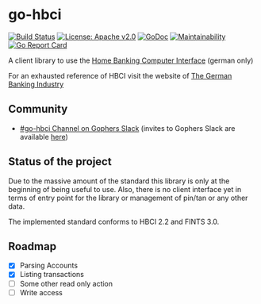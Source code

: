 # go-hbci
[![Build Status](https://travis-ci.org/mitch000001/go-hbci.svg)](https://travis-ci.org/mitch000001/go-hbci)
[![License: Apache v2.0](https://badge.luzifer.io/v1/badge?color=5d79b5&title=license&text=Apache+v2.0)](http://www.apache.org/licenses/LICENSE-2.0)
[![GoDoc](https://godoc.org/github.com/mitch000001/go-hbci?status.svg)](http://godoc.org/github.com/mitch000001/go-hbci)
[![Maintainability](https://api.codeclimate.com/v1/badges/c5ed413973c3f027df6f/maintainability)](https://codeclimate.com/github/mitch000001/go-hbci/maintainability)
[![Go Report Card](https://goreportcard.com/badge/github.com/mitch000001/go-hbci)](https://goreportcard.com/report/github.com/mitch000001/go-hbci)

A client library to use the [Home Banking Computer Interface](https://de.wikipedia.org/wiki/Homebanking_Computer_Interface) (german only)

For an exhausted reference of HBCI visit the website of [The German Banking Industry](https://www.hbci-zka.de/)


## Community
- [#go-hbci Channel on Gophers Slack](https://gophers.slack.com/messages/go-hbci/) (invites to Gophers Slack are available [here](http://blog.gopheracademy.com/gophers-slack-community/#how-can-i-be-invited-to-join:2facdc921b2310f18cb851c36fa92369))

## Status of the project
Due to the massive amount of the standard this library is only at the beginning of being useful to use.
Also, there is no client interface yet in terms of entry point for the library or management of pin/tan or any other data.

The implemented standard conforms to HBCI 2.2 and FINTS 3.0.

## Roadmap
- [x] Parsing Accounts
- [x] Listing transactions
- [ ] Some other read only action
- [ ] Write access

